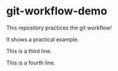 # git-workflow-demo

This repository practices the git workflow!

It shows a practical example.

This is a third line.

This is a fourth line.

